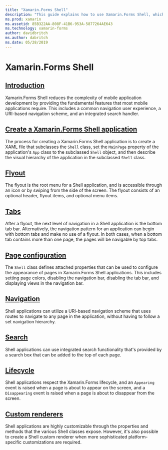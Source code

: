 ```yaml
---
title: "Xamarin.Forms Shell"
description: "This guide explains how to use Xamarin.Forms Shell, which reduces the complexity of Xamarin.Forms applications by providing the fundamental features that most applications require."
ms.prod: xamarin
ms.assetid: 85B322AA-808F-41B6-953A-5877264AE643
ms.technology: xamarin-forms
author: davidbritch
ms.author: dabritch
ms.date: 05/28/2019
---
```


# Xamarin.Forms Shell

## [Introduction](introduction.md)

Xamarin.Forms Shell reduces the complexity of mobile application development by providing the fundamental features that most mobile applications require. This includes a common navigation user experience, a URI-based navigation scheme, and an integrated search handler.

## [Create a Xamarin.Forms Shell application](create.md)

The process for creating a Xamarin.Forms Shell application is to create a XAML file that subclasses the `Shell` class, set the `MainPage` property of the application's `App` class to the subclassed `Shell` object, and then describe the visual hierarchy of the application in the subclassed `Shell` class.

## [Flyout](flyout.md)

The flyout is the root menu for a Shell application, and is accessible through an icon or by swiping from the side of the screen. The flyout consists of an optional header, flyout items, and optional menu items.

## [Tabs](tabs.md)

After a flyout, the next level of navigation in a Shell application is the bottom tab bar. Alternatively, the navigation pattern for an application can begin with bottom tabs and make no use of a flyout. In both cases, when a bottom tab contains more than one page, the pages will be navigable by top tabs.

## [Page configuration](configuration.md)

The `Shell` class defines attached properties that can be used to configure the appearance of pages in Xamarin.Forms Shell applications. This includes setting page colors, disabling the navigation bar, disabling the tab bar, and displaying views in the navigation bar.

## [Navigation](navigation.md)

Shell applications can utilize a URI-based navigation scheme that uses routes to navigate to any page in the application, without having to follow a set navigation hierarchy.

## [Search](search.md)

Shell applications can use integrated search functionality that's provided by a search box that can be added to the top of each page.

## [Lifecycle](lifecycle.md)

Shell applications respect the Xamarin.Forms lifecycle, and an `Appearing` event is raised when a page is about to appear on the screen, and a `Disappearing` event is raised when a page is about to disappear from the screen.

## [Custom renderers](customrenderers.md)

Shell applications are highly customizable through the properties and methods that the various Shell classes expose. However, it's also possible to create a Shell custom renderer when more sophisticated platform-specific customizations are required.
